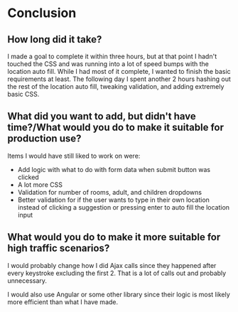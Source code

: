 # Conclusion

## How long did it take?

I made a goal to complete it within three hours, but at that point I hadn't touched the CSS and was running into a lot of speed bumps with the location auto fill. While I had most of it complete, I wanted to finish the basic requirements at least. The following day I spent another 2 hours hashing out the rest of the location auto fill, tweaking validation, and adding extremely basic CSS.

## What did you want to add, but didn't have time?/What would you do to make it suitable for production use?

Items I would have still liked to work on were: 

- Add logic with what to do with form data when submit button was clicked
- A lot more CSS
- Validation for number of rooms, adult, and children dropdowns
- Better validation for if the user wants to type in their own location instead of clicking a suggestion or pressing enter to auto fill the location input

## What would you do to make it more suitable for high traffic scenarios?

I would probably change how I did Ajax calls since they happened after every keystroke excluding the first 2. That is a lot of calls out and probably unnecessary. 

I would also use Angular or some other library since their logic is most likely more efficient than what I have made.
